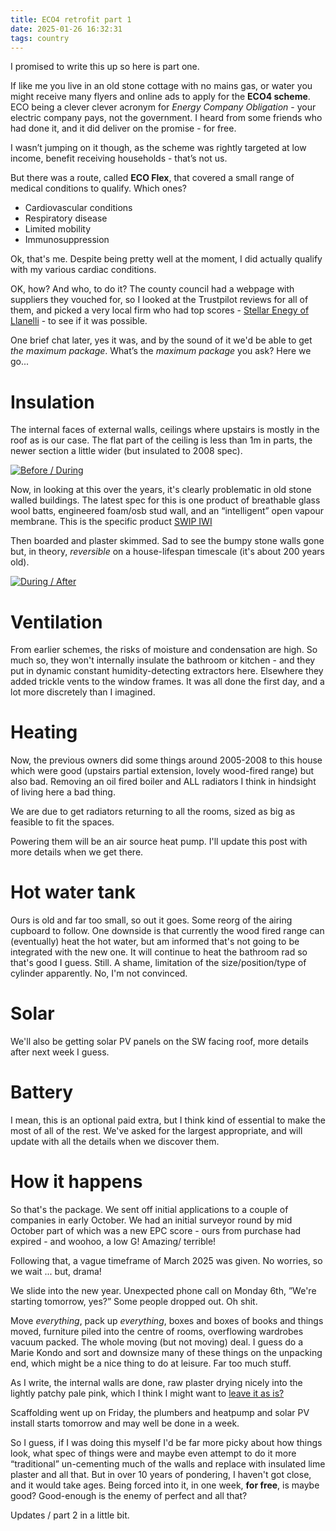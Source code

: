 ```yaml
---
title: ECO4 retrofit part 1
date: 2025-01-26 16:32:31
tags: country
---
```

I promised to write this up so here is part one. 

If like me you live in an old stone cottage with no mains gas, or water you might receive many flyers and online ads to apply for the **ECO4 scheme**. ECO being a clever clever acronym for _Energy Company Obligation_ - your electric company pays, not the government. I heard from some friends who had done it, and it did deliver on the promise - for free. 

I wasn’t jumping on it though, as the scheme was rightly targeted at low income, benefit receiving households -  that’s not us. 

But there was a route, called **ECO Flex**, that covered a small range of medical conditions to qualify. Which ones?

* Cardiovascular conditions
* Respiratory disease
* Limited mobility
* Immunosuppression

Ok, that's me. Despite being pretty well at the moment, I did actually qualify with my various cardiac conditions.

OK, how? And who, to do it? The county council had a webpage with suppliers they vouched for, so I looked at the Trustpilot reviews for all of them, and picked a very local firm who had top scores - [Stellar Enegy of Llanelli](https://www.stellarenergy.org) - to see if it was possible. 

One brief chat later, yes it was, and by the sound of it we'd be able to get _the maximum package_. What’s the _maximum package_ you ask? Here we go...

Insulation
===
The internal faces of external walls, ceilings where upstairs is mostly in the roof as is our case. The flat part of the ceiling is less than 1m in parts, the newer section a little wider (but insulated to 2008 spec).


[![Before / During](/images/house-reno-1.jpg)](/images/house-reno-1.jpg) 

Now, in looking at this over the years, it's clearly problematic in old stone walled buildings. The latest spec for this is one product of breathable glass wool batts, engineered foam/osb stud wall, and an “intelligent” open vapour membrane. This is the specific product [SWIP IWI](https://www.swipiwi.co.uk/products/internal-wall-insulation/)

Then boarded and plaster skimmed. Sad to see the bumpy stone walls gone but, in theory, _reversible_ on a house-lifespan timescale (it's about 200 years old). 


[![During / After](/images/house-reno-2.jpg)](/images/house-reno-2.jpg) 

Ventilation
===
From earlier schemes, the risks of moisture and condensation are high. So much so, they won't internally insulate the bathroom or kitchen - and they put in dynamic constant humidity-detecting extractors here. Elsewhere they added trickle vents to the window frames. It was all done the first day, and a lot more discretely than I imagined. 

Heating
===
Now, the previous owners did some things around 2005-2008 to this house which were good (upstairs partial extension, lovely wood-fired range) but also bad. Removing an oil fired boiler and ALL radiators I think in hindsight of living here a bad thing. 

We are due to get radiators returning to all the rooms, sized as big as feasible to fit the spaces. 

Powering them will be an air source heat pump. I'll update this post with more details when we get there. 

Hot water tank
===
Ours is old and far too small, so out it goes. Some reorg of the airing cupboard to follow. One downside is that currently the wood fired range can (eventually) heat the hot water, but am informed that's not going to be integrated with the new one. It will continue to heat the bathroom rad so that's good I guess. Still. A shame, limitation of the size/position/type of cylinder apparently. No, I'm not convinced. 

Solar
===
We'll also be getting solar PV panels on the SW facing roof, more details after next week I guess. 

Battery
===
I mean, this is an optional paid extra, but I think kind of essential to make the most of all of the rest. We've asked for the largest appropriate, and will update with all the details when we discover them. 

How it happens
===
So that's the package. We sent off initial applications to a couple of companies in early October. We had an initial surveyor round by mid October part of which was a new EPC score - ours from purchase had expired - and woohoo, a low G! Amazing/ terrible!

Following that, a vague timeframe of March 2025 was given. No worries, so we wait ... but, drama! 

We slide into the new year. Unexpected phone call on Monday 6th, ”We're starting tomorrow, yes?” Some people dropped out. Oh shit. 

Move *everything*, pack up *everything*, boxes and boxes of books and things moved, furniture piled into the centre of rooms, overflowing wardrobes vacuum packed. The whole moving (but not moving) deal. I guess do a Marie Kondo and sort and downsize many of these things on the unpacking end, which might be a nice thing to do at leisure. Far too much stuff.

As I write, the internal walls are done, raw plaster drying nicely into the lightly patchy pale pink, which I think I might want to [leave it as is?](https://www.yourhomestyle.uk/home-decor/raw-plaster-walls-interior)

Scaffolding went up on Friday, the plumbers and heatpump and solar PV install starts tomorrow and may well be done in a week. 

So I guess, if I was doing this myself I'd be far more picky about how things look, what spec of things were and maybe even attempt to do it more “traditional” un-cementing much of the walls and replace with insulated lime plaster and all that. But in over 10 years of pondering, I haven't got close, and it would take ages. Being forced into it, in one week, **for free**, is maybe good? Good-enough is the enemy of perfect and all that?

Updates  / part 2 in a little bit. 



